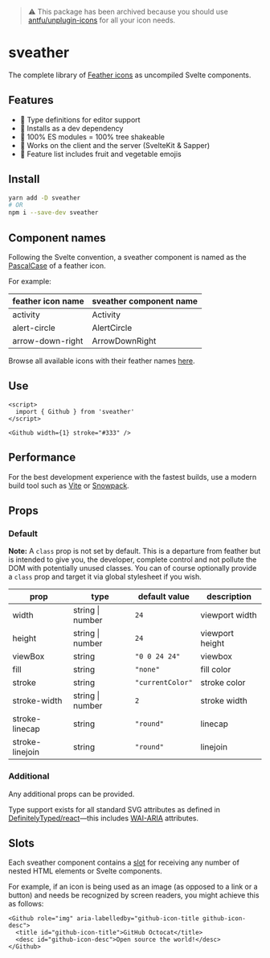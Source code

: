 > ⚠️ This package has been archived because you should use [antfu/unplugin-icons](https://github.com/antfu/unplugin-icons) for all your icon needs.

# sveather

The complete library of [Feather icons](https://feathericons.com/) as uncompiled Svelte components.

## Features

- 🍓 Type definitions for editor support
- 🍉 Installs as a dev dependency
- 🥦 100% ES modules = 100% tree shakeable
- 🥕 Works on the client and the server (SvelteKit & Sapper)
- 🍇 Feature list includes fruit and vegetable emojis

## Install

```sh
yarn add -D sveather
# OR
npm i --save-dev sveather
```

## Component names

Following the Svelte convention, a sveather component is named as the [PascalCase](https://techterms.com/definition/pascalcase) of a feather icon.

For example:

| feather icon name | sveather component name |
| ----------------- | ----------------------- |
| activity          | Activity                |
| alert-circle      | AlertCircle             |
| arrow-down-right  | ArrowDownRight          |

Browse all available icons with their feather names [here](https://feathericons.com/).

## Use

```svelte
<script>
  import { Github } from 'sveather'
</script>

<Github width={1} stroke="#333" />
```

## Performance

For the best development experience with the fastest builds, use a modern build tool such as [Vite](https://github.com/vitejs/vite) or [Snowpack](https://github.com/snowpackjs/snowpack).

## Props

### Default

**Note:** A `class` prop is not set by default. This is a departure from feather but is intended to give you, the developer, complete control and not pollute the DOM with potentially unused classes. You can of course optionally provide a `class` prop and target it via global stylesheet if you wish.

| prop            | type             | default value    | description     |
| --------------- | ---------------- | ---------------- | --------------- |
| width           | string \| number | `24`             | viewport width  |
| height          | string \| number | `24`             | viewport height |
| viewBox         | string           | `"0 0 24 24"`    | viewbox         |
| fill            | string           | `"none"`         | fill color      |
| stroke          | string           | `"currentColor"` | stroke color    |
| stroke-width    | string \| number | `2`              | stroke width    |
| stroke-linecap  | string           | `"round"`        | linecap         |
| stroke-linejoin | string           | `"round"`        | linejoin        |

### Additional

Any additional props can be provided.

Type support exists for all standard SVG attributes as defined in [DefinitelyTyped/react](https://github.com/DefinitelyTyped/DefinitelyTyped/blob/master/types/react/index.d.ts)—this includes [WAI-ARIA](https://developer.mozilla.org/en-US/docs/Learn/Accessibility/WAI-ARIA_basics#what_is_wai-aria) attributes.

## Slots

Each sveather component contains a [slot](https://svelte.dev/tutorial/slots) for receiving any number of nested HTML elements or Svelte components.

For example, if an icon is being used as an image (as opposed to a link or a button) and needs be recognized by screen readers, you might achieve this as follows:

```svelte
<Github role="img" aria-labelledby="github-icon-title github-icon-desc">
  <title id="github-icon-title">GitHub Octocat</title>
  <desc id="github-icon-desc">Open source the world!</desc>
</Github>
```
